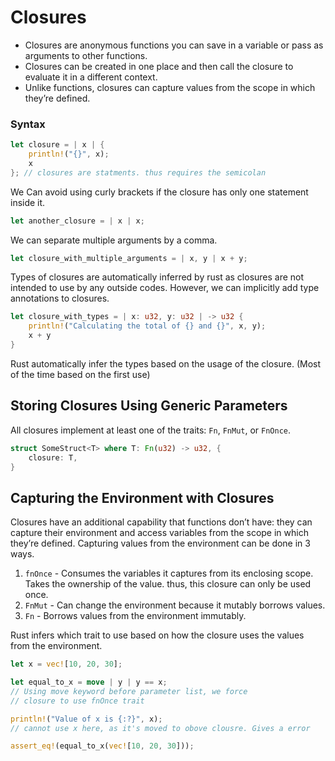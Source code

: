  # Closures

- Closures are anonymous functions you can save in a variable or pass as arguments to other functions.
- Closures can be created in one place and then call the closure to evaluate it in a different context.
- Unlike functions, closures can capture values from the scope in which they’re defined.

### Syntax

```rust
let closure = | x | {
	println!("{}", x);
	x
}; // closures are statments. thus requires the semicolan
```

We Can avoid using curly brackets if the closure has only one statement inside it.

```rust
let another_closure = | x | x;
```

We can separate multiple arguments by a comma. 

```rust
let closure_with_multiple_arguments = | x, y | x + y;
```

Types of closures are automatically inferred by rust as closures are not intended to use by any outside codes. However, we can implicitly add type annotations to closures. 

```rust
let closure_with_types = | x: u32, y: u32 | -> u32 {
	println!("Calculating the total of {} and {}", x, y);
	x + y
}
```
Rust automatically infer the types based on the usage of the closure. (Most of the time based on the first use)


##  Storing Closures Using Generic Parameters

All closures implement at least one of the traits: `Fn`, `FnMut`, or `FnOnce`.

```rust
struct SomeStruct<T> where T: Fn(u32) -> u32, {
	closure: T,
}
```


## Capturing the Environment with Closures

Closures have an additional capability that functions don’t have: they can capture their environment and access variables from the scope in which they’re defined. Capturing values from the environment can be done in 3 ways. 

1. `fnOnce` - Consumes the variables it captures from its enclosing scope. Takes the ownership of the value. thus, this closure can only be used once. 
2. `FnMut`  - Can change the environment because it mutably borrows values.
3.  `Fn`  - Borrows values from the environment immutably.

Rust infers which trait to use based on how the closure uses the values from the environment.

```rust
let x = vec![10, 20, 30];

let equal_to_x = move | y | y == x; 
// Using move keyword before parameter list, we force
// closure to use fnOnce trait

println!("Value of x is {:?}", x); 
// cannot use x here, as it's moved to obove clousre. Gives a error

assert_eq!(equal_to_x(vec![10, 20, 30]));

```
